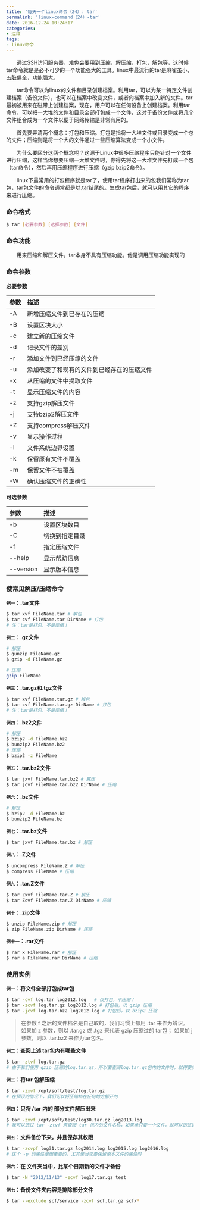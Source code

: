 ```yaml
---
title: '每天一个linux命令（24）: tar'
permalink: 'linux-command（24）-tar'
date: 2016-12-24 10:24:17
categories:
- 运维
tags:
- linux命令
---
```

　　通过SSH访问服务器，难免会要用到压缩，解压缩，打包，解包等，这时候tar命令就是是必不可少的一个功能强大的工具。linux中最流行的tar是麻雀虽小，五脏俱全，功能强大。
<!--more -->

　　tar命令可以为linux的文件和目录创建档案。利用tar，可以为某一特定文件创建档案（备份文件），也可以在档案中改变文件，或者向档案中加入新的文件。tar最初被用来在磁带上创建档案，现在，用户可以在任何设备上创建档案。利用tar命令，可以把一大堆的文件和目录全部打包成一个文件，这对于备份文件或将几个文件组合成为一个文件以便于网络传输是非常有用的。

　　首先要弄清两个概念：打包和压缩。打包是指将一大堆文件或目录变成一个总的文件；压缩则是将一个大的文件通过一些压缩算法变成一个小文件。

　　为什么要区分这两个概念呢？这源于Linux中很多压缩程序只能针对一个文件进行压缩，这样当你想要压缩一大堆文件时，你得先将这一大堆文件先打成一个包（tar命令），然后再用压缩程序进行压缩（gzip bzip2命令）。

　　linux下最常用的打包程序就是tar了，使用tar程序打出来的包我们常称为tar包，tar包文件的命令通常都是以.tar结尾的。生成tar包后，就可以用其它的程序来进行压缩。

### 命令格式
```bash
$ tar [必要参数] [选择参数] [文件]
```
### 命令功能
　　用来压缩和解压文件。tar本身不具有压缩功能。他是调用压缩功能实现的
### 命令参数
<span>**必要参数**</span>

| 参数 | 描述 |
| :------------- | :------------- |
| -A | 新增压缩文件到已存在的压缩 |
| -B | 设置区块大小 |
| -c | 建立新的压缩文件 |
| -d | 记录文件的差别 |
| -r | 添加文件到已经压缩的文件 |
| -u | 添加改变了和现有的文件到已经存在的压缩文件 |
| -x | 从压缩的文件中提取文件 |
| -t | 显示压缩文件的内容 |
| -z | 支持gzip解压文件 |
| -j | 支持bzip2解压文件 |
| -Z | 支持compress解压文件 |
| -v | 显示操作过程 |
| -l | 文件系统边界设置 |
| -k | 保留原有文件不覆盖 |
| -m | 保留文件不被覆盖 |
| -W | 确认压缩文件的正确性 |
**可选参数**

| 参数 | 描述 |
| :------------- | :------------- |
| -b | 设置区块数目 |
| -C | 切换到指定目录 |
| -f | 指定压缩文件 |
| --help | 显示帮助信息 |
| --version | 显示版本信息 |

### 使常见解压/压缩命令
**`例一`：.tar文件**
```bash
$ tar xvf FileName.tar # 解包
$ tar cvf FileName.tar DirName # 打包
# 注：tar是打包，不是压缩！
```
**`例二`：.gz文件**
```bash
# 解压
$ gunzip FileName.gz
$ gzip -d FileName.gz

# 压缩
gzip FileName
```
**`例三`：.tar.gz和.tgz文件**
```bash
$ tar xvf FileName.tar.gz # 解包
$ tar cvf FileName.tar.gz DirName # 打包
# 注：tar是打包，不是压缩！
```
**`例四`：.bz2文件**
```bash
# 解压
$ bzip2 -d FileName.bz2
$ bunzip2 FileName.bz2
# 压缩
$ bzip2 -z FileName
```
**`例五`：.tar.bz2文件**
```bash
$ tar jxvf FileName.tar.bz2 # 解压
$ tar jcvf FileName.tar.bz2 DirName # 压缩
```
**`例六`：.bz文件**
```bash
# 解压
$ bzip2 -d FileName.bz
$ bunzip2 FileName.bz
```
**`例七`：.tar.bz文件**
```bash
$ tar jxvf FileName.tar.bz # 解压
```
**`例八`：.Z文件**
```bash
$ uncompress FileName.Z # 解压
$ compress FileName # 压缩
```
**`例九`：.tar.Z文件**
```bash
$ tar Zxvf FileName.tar.Z # 解压
$ tar Zcvf FileName.tar.Z DirName # 压缩
```
**`例十`：.zip文件**
```bash
$ unzip FileName.zip # 解压
$ zip FileName.zip DirName # 压缩
```
**`例十一`：.rar文件**
```bash
$ rar x FileName.rar # 解压
$ rar a FileName.rar DirName # 压缩
```
### 使用实例
**`例一`：将文件全部打包成tar包**
```bash
$ tar -cvf log.tar log2012.log   # 仅打包，不压缩！
$ tar -zcvf log.tar.gz log2012.log # 打包后，以 gzip 压缩
$ tar -jcvf log.tar.bz2 log2012.log # 打包后，以 bzip2 压缩
```
>在参数 f 之后的文件档名是自己取的，我们习惯上都用 .tar 来作为辨识。 如果加 z 参数，则以 .tar.gz 或 .tgz 来代表 gzip 压缩过的 tar包； 如果加 j 参数，则以 .tar.bz2 来作为tar包名。

**`例二`：查阅上述 tar包内有哪些文件**
```bash
$ tar -ztvf log.tar.gz
# 由于我们使用 gzip 压缩的log.tar.gz，所以要查阅log.tar.gz包内的文件时，就得要加上 z 这个参数了
```
**`例三`：将tar 包解压缩**
```bash
$ tar -zxvf /opt/soft/test/log.tar.gz
# 在预设的情况下，我们可以将压缩档在任何地方解开的
```
**`例四`：只将 /tar 内的 部分文件解压出来**
```bash
$ tar -zxvf /opt/soft/test/log30.tar.gz log2013.log
# 我可以透过 tar -ztvf 来查阅 tar 包内的文件名称，如果单只要一个文件，就可以透过这个方式来解压部分文件！
```
**`例五`：文件备份下来，并且保存其权限**
```bash
$ tar -zcvpf log31.tar.gz log2014.log log2015.log log2016.log
# 这个 -p 的属性是很重要的，尤其是当您要保留原本文件的属性时
```
**`例六`：在 文件夹当中，比某个日期新的文件才备份**
```bash
$ tar -N "2012/11/13" -zcvf log17.tar.gz test
```
**`例七`：备份文件夹内容是排除部分文件**
```bash
$ tar --exclude scf/service -zcvf scf.tar.gz scf/*
```
